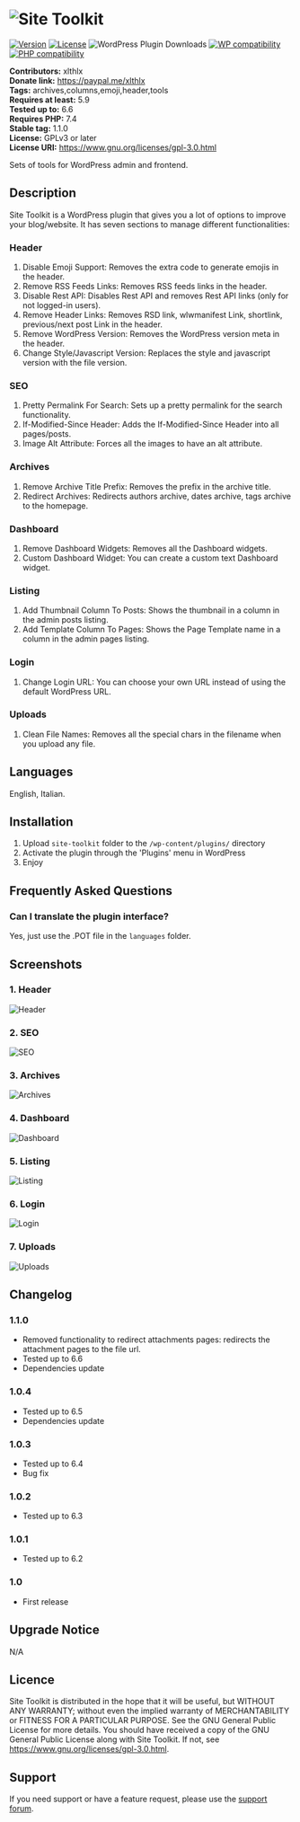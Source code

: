 # ![Site Toolkit](https://ps.w.org/site-toolkit/assets/banner-772x250.png "WordPress Plugin")

[![Version](https://img.shields.io/badge/version-1.1.0-blueviolet)](https://plugintests.com/plugins/wporg/site-toolkit/latest) [![License](https://img.shields.io/badge/license-GPL_v3%2B-blueviolet)](https://github.com/xlthlx/site-toolkit/blob/main/LICENSE)
![WordPress Plugin Downloads](https://img.shields.io/wordpress/plugin/dt/site-toolkit?color=blueviolet) [![WP compatibility](https://plugintests.com/plugins/wporg/site-toolkit/wp-badge.svg)](https://plugintests.com/plugins/wporg/site-toolkit/latest) [![PHP compatibility](https://plugintests.com/plugins/wporg/site-toolkit/php-badge.svg)](https://plugintests.com/plugins/wporg/site-toolkit/latest)

**Contributors:** xlthlx \
**Donate link:** https://paypal.me/xlthlx \
**Tags:** archives,columns,emoji,header,tools \
**Requires at least:** 5.9 \
**Tested up to:** 6.6 \
**Requires PHP:** 7.4 \
**Stable tag:** 1.1.0 \
**License:** GPLv3 or later \
**License URI:** https://www.gnu.org/licenses/gpl-3.0.html

Sets of tools for WordPress admin and frontend.

## Description

Site Toolkit is a WordPress plugin that gives you a lot of options to improve your blog/website.
It has seven sections to manage different functionalities:

### Header

1. Disable Emoji Support: Removes the extra code to generate emojis in the header.
2. Remove RSS Feeds Links: Removes RSS feeds links in the header.
3. Disable Rest API: Disables Rest API and removes Rest API links (only for not logged-in users).
4. Remove Header Links: Removes RSD link, wlwmanifest Link, shortlink, previous/next post Link in the header.
5. Remove WordPress Version: Removes the WordPress version meta in the header.
6. Change Style/Javascript Version: Replaces the style and javascript version with the file version.

### SEO

1. Pretty Permalink For Search: Sets up a pretty permalink for the search functionality.
2. If-Modified-Since Header: Adds the If-Modified-Since Header into all pages/posts.
3. Image Alt Attribute: Forces all the images to have an alt attribute.

### Archives

1. Remove Archive Title Prefix: Removes the prefix in the archive title.
2. Redirect Archives: Redirects authors archive, dates archive, tags archive to the homepage.

### Dashboard

1. Remove Dashboard Widgets: Removes all the Dashboard widgets.
2. Custom Dashboard Widget: You can create a custom text Dashboard widget.

### Listing

1. Add Thumbnail Column To Posts: Shows the thumbnail in a column in the admin posts listing.
2. Add Template Column To Pages: Shows the Page Template name in a column in the admin pages listing.

### Login

1. Change Login URL: You can choose your own URL instead of using the default WordPress URL.

### Uploads

1. Clean File Names: Removes all the special chars in the filename when you upload any file.

## Languages

English, Italian.

## Installation

1. Upload `site-toolkit` folder to the `/wp-content/plugins/` directory
2. Activate the plugin through the 'Plugins' menu in WordPress
3. Enjoy

## Frequently Asked Questions

### Can I translate the plugin interface?

Yes, just use the .POT file in the `languages` folder.

## Screenshots

### 1. Header

![Header](assets/screenshot-1.png)

### 2. SEO

![SEO](assets/screenshot-2.png)

### 3. Archives

![Archives](assets/screenshot-3.png)

### 4. Dashboard

![Dashboard](assets/screenshot-4.png)

### 5. Listing

![Listing](assets/screenshot-5.png)

### 6. Login

![Login](assets/screenshot-6.png)

### 7. Uploads

![Uploads](assets/screenshot-7.png)


## Changelog

### 1.1.0

* Removed functionality to redirect attachments pages: redirects the attachment pages to the file url.
* Tested up to 6.6
* Dependencies update

### 1.0.4

* Tested up to 6.5
* Dependencies update

### 1.0.3

* Tested up to 6.4
* Bug fix

### 1.0.2

* Tested up to 6.3

### 1.0.1

* Tested up to 6.2

### 1.0

* First release

## Upgrade Notice

N/A

## Licence

Site Toolkit is distributed in the hope that it will be useful, but WITHOUT ANY WARRANTY; without even the implied warranty of MERCHANTABILITY or FITNESS FOR A PARTICULAR PURPOSE. See the GNU General Public License for more details. You should have received a copy of the GNU General Public License along with Site Toolkit.
If not, see https://www.gnu.org/licenses/gpl-3.0.html.

## Support

If you need support or have a feature request, please use the [support forum](https://wordpress.org/support/plugin/site-toolkit/).
